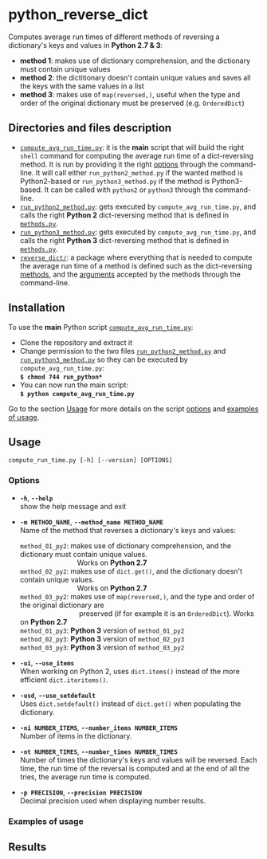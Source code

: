 # python_reverse_dict
Computes average run times of different methods of reversing a dictionary's keys and values in **Python 2.7 &amp; 3**:
* **method 1**: makes use of dictionary comprehension, and the dictionary must contain unique values
* **method 2**: the dictitionary doesn't contain unique values and saves all the keys with the same values in a list
* **method 3**: makes use of `map(reversed,)`, useful when the type and order of the original dictionary must be preserved (e.g. `OrderedDict`)

## Directories and files description
* [`compute_avg_run_time.py`](https://github.com/raul23/python_reverse_dict/blob/master/compute_avg_run_time.py): it is the **main** script that will build the right `shell` command for computing the average run time of a dict-reversing method. It is run by providing it the right [options](#options) through the command-line.  It will call either `run_python2_method.py` if the wanted method is Python2-based or `run_python3_method.py` if the method is Python3-based. It can be called with `python2` or `python3` through the command-line.   
* [`run_python2_method.py`](https://github.com/raul23/python_reverse_dict/blob/master/run_python2_method.py): gets executed by `compute_avg_run_time.py`, and calls the right **Python 2** dict-reversing method that is defined in [`methods.py`](https://github.com/raul23/python_reverse_dict/blob/master/reverse_dict/methods.py).  
* [`run_python3_method.py`](https://github.com/raul23/python_reverse_dict/blob/master/run_python3_method.py): gets executed by `compute_avg_run_time.py`, and calls the right **Python 3** dict-reversing method that is defined in [`methods.py`](https://github.com/raul23/python_reverse_dict/blob/master/reverse_dict/methods.py).  
* [`reverse_dict/`](https://github.com/raul23/python_reverse_dict/tree/master/reverse_dict): a package where everything that is needed to compute the average run time of a method is defined such as the dict-reversing [methods](https://github.com/raul23/python_reverse_dict/blob/master/reverse_dict/methods.py), and the [arguments](https://github.com/raul23/python_reverse_dict/blob/master/reverse_dict/arguments.py) accepted by the methods through the command-line.   

## Installation
To use the **main** Python script [`compute_avg_run_time.py`](https://github.com/raul23/python_reverse_dict/blob/master/compute_avg_run_time.py):

* Clone the repository and extract it
* Change permission to the two files [`run_python2_method.py`](https://github.com/raul23/python_reverse_dict/blob/master/run_python3_method.py) and [`run_python3_method.py`](https://github.com/raul23/python_reverse_dict/blob/master/run_python2_method.py) so they can be executed by `compute_avg_run_time.py`:  
**`$ chmod 744 run_python*`**
* You can now run the main script:  
**`$ python compute_avg_run_time.py`**  

Go to the section [Usage](#usage) for more details on the script [options](#options) and [examples of usage](#examples-of-usage).

## Usage
`compute_run_time.py [-h] [--version] [OPTIONS]`

### Options
* **`-h`**, **`--help`**  
  show the help message and exit

* **`-m METHOD_NAME`**, **`--method_name METHOD_NAME`**   
  Name of the method that reverses a dictionary's keys and values:

  `method_01_py2`: makes use of dictionary comprehension, and the dictionary must contain
                   unique values.  
   &nbsp;&nbsp;&nbsp;&nbsp;&nbsp;&nbsp;&nbsp;&nbsp;&nbsp;&nbsp;&nbsp;&nbsp;&nbsp;&nbsp;&nbsp;&nbsp;&nbsp;&nbsp;&nbsp;&nbsp;&nbsp;&nbsp;&nbsp;&nbsp;&nbsp;&nbsp;&nbsp;&nbsp;&nbsp;Works on **Python 2.7**  
  `method_02_py2`: makes use of `dict.get()`, and the dictionary doesn't contain
                   unique values.  
&nbsp;&nbsp;&nbsp;&nbsp;&nbsp;&nbsp;&nbsp;&nbsp;&nbsp;&nbsp;&nbsp;&nbsp;&nbsp;&nbsp;&nbsp;&nbsp;&nbsp;&nbsp;&nbsp;&nbsp;&nbsp;&nbsp;&nbsp;&nbsp;&nbsp;&nbsp;&nbsp;&nbsp;&nbsp;Works on **Python 2.7**    
  `method_03_py2`: makes use of `map(reversed,)`, and the type and order of the original dictionary are  
&nbsp;&nbsp;&nbsp;&nbsp;&nbsp;&nbsp;&nbsp;&nbsp;&nbsp;&nbsp;&nbsp;&nbsp;&nbsp;&nbsp;&nbsp;&nbsp;&nbsp;&nbsp;&nbsp;&nbsp;&nbsp;&nbsp;&nbsp;&nbsp;&nbsp;&nbsp;&nbsp;&nbsp;&nbsp;&nbsp;preserved (if for example it is an `OrderedDict`). Works on **Python 2.7**  
  `method_01_py3`: **Python 3** version of `method_01_py2`  
  `method_02_py3`: **Python 3** version of `method_02_py3`  
  `method_03_py3`: **Python 3** version of `method_03_py2`  

* **`-ui`**, **`--use_items`**  
  When working on Python 2, uses `dict.items()` instead of the more efficient `dict.iteritems()`.

* **`-usd`**, **`--use_setdefault`**  
  Uses `dict.setdefault()` instead of `dict.get()` when populating the dictionary.

* **`-ni NUMBER_ITEMS`**, **`--number_items NUMBER_ITEMS`**  
  Number of items in the dictionary.

* **`-nt NUMBER_TIMES`**, **`--number_times NUMBER_TIMES`**  
  Number of times the dictionary's keys and values will be reversed. Each time, the run time of the reversal is computed and at the end of all the tries, the average run time is computed.

* **`-p PRECISION`**, **`--precision PRECISION`**  
  Decimal precision used when displaying number results.

### Examples of usage

## Results
